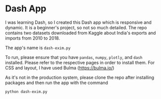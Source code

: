 # Dash App
I was learning Dash, so I created this Dash app which is responsive and dynamic. It is a beginner's project, so not so much detailed.
The repo contains two datasets downloaded from Kaggle about India's exports and imports from 2010 to 2018.

The app's name is `dash-exim.py`

To run, please ensure that you have `pandas`, `numpy`, `plotly`, and `dash` installed.
Please refer to the respective pages in order to install them.
For CSS and layout, I have used Bulma (https://bulma.io/)

As it's not in the production system, please clone the repo after installing packages and then run the app with the command

`python dash-exim.py`

